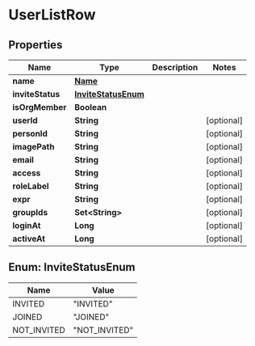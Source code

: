 

# UserListRow


## Properties

| Name | Type | Description | Notes |
|------------ | ------------- | ------------- | -------------|
|**name** | [**Name**](Name.md) |  |  |
|**inviteStatus** | [**InviteStatusEnum**](#InviteStatusEnum) |  |  |
|**isOrgMember** | **Boolean** |  |  |
|**userId** | **String** |  |  [optional] |
|**personId** | **String** |  |  [optional] |
|**imagePath** | **String** |  |  [optional] |
|**email** | **String** |  |  [optional] |
|**access** | **String** |  |  [optional] |
|**roleLabel** | **String** |  |  [optional] |
|**expr** | **String** |  |  [optional] |
|**groupIds** | **Set&lt;String&gt;** |  |  [optional] |
|**loginAt** | **Long** |  |  [optional] |
|**activeAt** | **Long** |  |  [optional] |



## Enum: InviteStatusEnum

| Name | Value |
|---- | -----|
| INVITED | &quot;INVITED&quot; |
| JOINED | &quot;JOINED&quot; |
| NOT_INVITED | &quot;NOT_INVITED&quot; |



